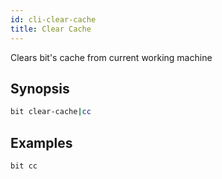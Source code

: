 ```yaml
---
id: cli-clear-cache
title: Clear Cache
---
```


Clears bit's cache from current working machine

## Synopsis

```bash
bit clear-cache|cc
```

## Examples

```bash
bit cc
```
